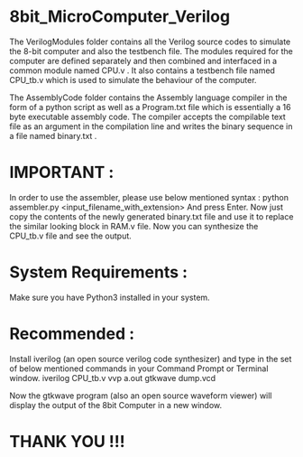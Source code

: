 # 8bit_MicroComputer_Verilog
  The VerilogModules folder contains all the Verilog source codes to simulate the 8-bit computer and also the testbench file.
  The modules required for the computer are defined separately and then combined and interfaced in a common module named CPU.v .
  It also contains a testbench file named CPU_tb.v which is used to simulate the behaviour of the computer.

  The AssemblyCode folder contains the Assembly language compiler in the form of a python script as well as a Program.txt file which is essentially a 16 byte executable assembly code. The compiler accepts the compilable text file as an argument in the compilation line and writes the binary sequence in a file named binary.txt .

# IMPORTANT : 
  In order to use the assembler, please use below mentioned syntax :
    python assembler.py <input_filename_with_extension>
  And press Enter.
  Now just copy the contents of the newly generated binary.txt file and use it to replace the similar looking block in RAM.v file.
  Now you can synthesize the CPU_tb.v file and see the output.


# System Requirements :
  Make sure you have Python3 installed in your system.


# Recommended :
  Install iverilog (an open source verilog code synthesizer) and type in the set of below mentioned commands in your Command Prompt or Terminal window.
  iverilog CPU_tb.v
  vvp a.out
  gtkwave dump.vcd
  
  Now the gtkwave program (also an open source waveform viewer) will display the output of the 8bit Computer in a new window.


# THANK YOU !!!